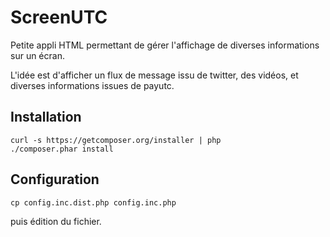 ScreenUTC
=========

Petite appli HTML permettant de gérer l'affichage de diverses informations sur un écran.

L'idée est d'afficher un flux de message issu de twitter, des vidéos, et diverses informations issues de payutc.

Installation
------------

```
curl -s https://getcomposer.org/installer | php
./composer.phar install
```

Configuration
-------------

```
cp config.inc.dist.php config.inc.php
```
puis édition du fichier.

